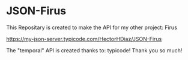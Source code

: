 # JSON-Firus
This Repositary is created to make the API for my other project: Firus

https://my-json-server.typicode.com/HectorHDiaz/JSON-Firus

The "temporal" API is created thanks to: typicode! Thank you so much!
